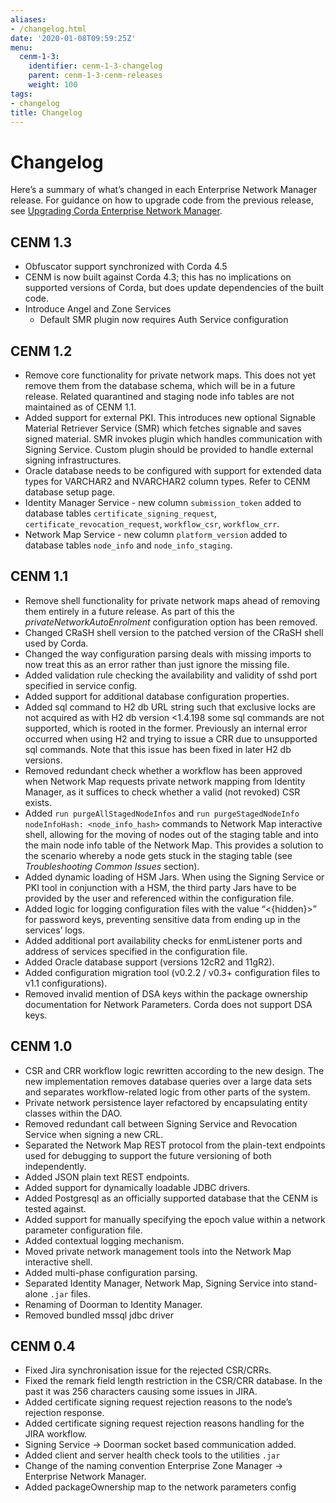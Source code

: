 ```yaml
---
aliases:
- /changelog.html
date: '2020-01-08T09:59:25Z'
menu:
  cenm-1-3:
    identifier: cenm-1-3-changelog
    parent: cenm-1-3-cenm-releases
    weight: 100
tags:
- changelog
title: Changelog
---
```



# Changelog

Here’s a summary of what’s changed in each Enterprise Network Manager release. For guidance on how to upgrade code from
the previous release, see [Upgrading Corda Enterprise Network Manager](upgrade-notes.md).

## CENM 1.3

* Obfuscator support synchronized with Corda 4.5
* CENM is now built against Corda 4.3; this has no implications on supported versions of Corda,
  but does update dependencies of the built code.
* Introduce Angel and Zone Services
  * Default SMR plugin now requires Auth Service configuration

## CENM 1.2


* Remove core functionality for private network maps. This does not yet remove them from the database schema,
which will be in a future release. Related quarantined and staging node info tables are not maintained as of CENM 1.1.
* Added support for external PKI. This introduces new optional Signable Material Retriever Service (SMR) which fetches signable
and saves signed material. SMR invokes plugin which handles communication with Signing Service. Custom plugin should be
provided to handle external signing infrastructures.
* Oracle database needs to be configured with support for extended data types for VARCHAR2 and NVARCHAR2 column types.
Refer to CENM database setup page.
* Identity Manager Service - new column `submission_token` added to database tables `certificate_signing_request`,
`certificate_revocation_request`, `workflow_csr`, `workflow_crr`.
* Network Map Service - new column `platform_version` added to database tables `node_info` and `node_info_staging`.


## CENM 1.1


* Remove shell functionality for private network maps ahead of removing them entirely in a future release.
As part of this the *privateNetworkAutoEnrolment* configuration option has been removed.
* Changed CRaSH shell version to the patched version of the CRaSH shell used by Corda.
* Changed the way configuration parsing deals with missing imports to now treat this as an error
rather than just ignore the missing file.
* Added validation rule checking the availability and validity of sshd port specified in service config.
* Added support for additional database configuration properties.
* Added sql command to H2 db URL string such that exclusive locks are not acquired as with H2 db version <1.4.198 some sql commands
are not supported, which is rooted in the former. Previously an internal error occurred when using H2 and trying to issue
a CRR due to unsupported sql commands. Note that this issue has been fixed in later H2 db versions.
* Removed redundant check whether a workflow has been approved when Network Map requests private network mapping from
Identity Manager, as it suffices to check whether a valid (not revoked) CSR exists.
* Added `run purgeAllStagedNodeInfos` and `run purgeStagedNodeInfo nodeInfoHash: <node_info_hash>` commands to Network
Map interactive shell, allowing for the moving of nodes out of the staging table and into the main node info table of
the Network Map. This provides a solution to the scenario whereby a node gets stuck in the staging table (see
*Troubleshooting Common Issues* section).
* Added dynamic loading of HSM Jars. When using the Signing Service or PKI tool in conjunction with a HSM, the third
party Jars have to be provided by the user and referenced within the configuration file.
* Added logic for logging configuration files with the value “<{hidden}>” for password keys, preventing sensitive data
from ending up in the services’ logs.
* Added additional port availability checks for enmListener ports and address of services specified in the configuration file.
* Added Oracle database support (versions 12cR2 and 11gR2).
* Added configuration migration tool (v0.2.2 / v0.3+ configuration files to v1.1 configurations).
* Removed invalid mention of DSA keys within the package ownership documentation for Network Parameters. Corda does not
support DSA keys.


## CENM 1.0


* CSR and CRR workflow logic rewritten according to the new design.
The new implementation removes database queries over a large data sets and separates workflow-related logic from other parts of the system.
* Private network persistence layer refactored by encapsulating entity classes within the DAO.
* Removed redundant call between Signing Service and Revocation Service when signing a new CRL.
* Separated the Network Map REST protocol from the plain-text endpoints used for debugging to support
the future versioning of both independently.
* Added JSON plain text REST endpoints.
* Added support for dynamically loadable JDBC drivers.
* Added Postgresql as an officially supported database that the CENM is tested against.
* Added support for manually specifying the epoch value within a network parameter configuration file.
* Added contextual logging mechanism.
* Moved private network management tools into the Network Map interactive shell.
* Added multi-phase configuration parsing.
* Separated Identity Manager, Network Map, Signing Service into stand-alone `.jar` files.
* Renaming of Doorman to Identity Manager.
* Removed bundled mssql jdbc driver


## CENM 0.4


* Fixed Jira synchronisation issue for the rejected CSR/CRRs.
* Fixed the remark field length restriction in the CSR/CRR database. In the past it was 256 characters causing some issues in JIRA.
* Added certificate signing request rejection reasons to the node’s rejection response.
* Added certificate signing request rejection reasons handling for the JIRA workflow.
* Signing Service -> Doorman socket based communication added.
* Added client and server health check tools to the utilities `.jar`
* Change of the naming convention Enterprise Zone Manager -> Enterprise Network Manager.
* Added packageOwnership map to the network parameters config
